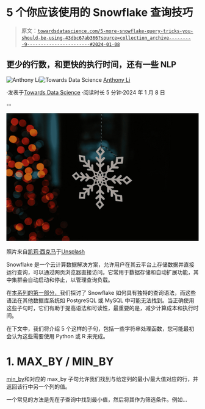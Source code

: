 # 5 个你应该使用的 Snowflake 查询技巧

> 原文：[`towardsdatascience.com/5-more-snowflake-query-tricks-you-should-be-using-43dbc67ab366?source=collection_archive---------9-----------------------#2024-01-08`](https://towardsdatascience.com/5-more-snowflake-query-tricks-you-should-be-using-43dbc67ab366?source=collection_archive---------9-----------------------#2024-01-08)

## 更少的行数，和更快的执行时间，还有一些 NLP

[](https://medium.com/@anthonyli358?source=post_page---byline--43dbc67ab366--------------------------------)![Anthony Li](https://medium.com/@anthonyli358?source=post_page---byline--43dbc67ab366--------------------------------)[](https://towardsdatascience.com/?source=post_page---byline--43dbc67ab366--------------------------------)![Towards Data Science](https://towardsdatascience.com/?source=post_page---byline--43dbc67ab366--------------------------------) [Anthony Li](https://medium.com/@anthonyli358?source=post_page---byline--43dbc67ab366--------------------------------)

·发表于[Towards Data Science](https://towardsdatascience.com/?source=post_page---byline--43dbc67ab366--------------------------------) ·阅读时长 5 分钟·2024 年 1 月 8 日

--

![](img/f8ca0f5a761e423f254731e1e2f5328b.png)

照片来自[凯莉·西克马](https://unsplash.com/@kellysikkema?utm_source=medium&utm_medium=referral)于[Unsplash](https://unsplash.com/?utm_source=medium&utm_medium=referral)

Snowflake 是一个云计算数据解决方案，允许用户在其云平台上存储数据并直接运行查询，可以通过网页浏览器直接访问。它常用于数据存储和自动扩展功能，其中集群会自动启动和停止，以管理查询负载。

在[本系列的第一部分，](https://medium.com/towards-data-science/5-snowflake-query-tricks-you-arent-using-but-should-be-7f264b2a72d8)我们探讨了 Snowflake 如何具有独特的查询语法，而这些语法在其他数据库系统如 PostgreSQL 或 MySQL 中可能无法找到。当正确使用这些子句时，它们有助于提高语法和可读性，最重要的是，减少计算成本和执行时间。

在下文中，我们将介绍 5 个这样的子句，包括一些字符串处理函数，您可能最初会认为这些需要使用 Python 或 R 来完成。

# 1\. MAX_BY / MIN_BY

[min_by](https://docs.snowflake.com/en/sql-reference/functions/min_by)和对应的 max_by 子句允许我们找到与给定列的最小/最大值对应的行，并返回该行中另一个列的值。

一个常见的方法是先在子查询中找到最小值，然后将其作为筛选条件。例如…
